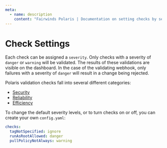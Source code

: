 ```yaml
---
meta:
  - name: description
    content: "Fairwinds Polaris | Documentation on setting checks by severity "
---
```

# Check Settings
Each check can be assigned a `severity`. Only checks with a severity of `danger` or `warning` will be validated. The results of these validations are visible on the dashboard. In the case of the validating webhook, only failures with a severity of `danger` will result in a change being rejected.

Polaris validation checks fall into several different categories:

- [Security](/checks/security.md)
- [Reliability](/checks/reliability.md)
- [Efficiency](/checks/efficiency.md)

To change the default severity levels, or to turn checks on or off, you can create your own `config.yaml`:
```yaml
checks:
  tagNotSpecified: ignore
  runAsRootAllowed: danger
  pullPolicyNotAlways: warning
```

